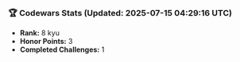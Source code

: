 ### 🏆 Codewars Stats (Updated: 2025-07-15 04:29:16 UTC)

- **Rank:** 8 kyu
- **Honor Points:** 3
- **Completed Challenges:** 1
